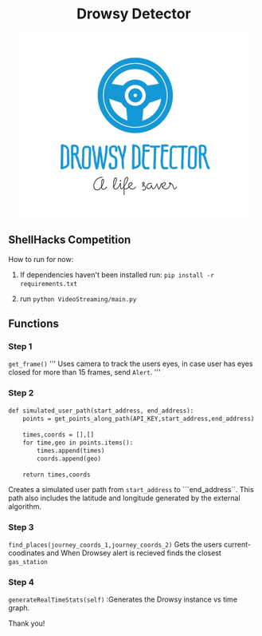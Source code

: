 # <div align = "center">Drowsy Detector</div>

<p align="center">
  <img src="logo.png">
</p>

## ShellHacks Competition


How to run for now:

1. If dependencies haven't been installed run:
```pip install -r requirements.txt```

2. run
```python VideoStreaming/main.py```


## Functions

### Step 1
```get_frame()```
'''
Uses camera to track the users eyes, in case user has eyes closed for more than 15 frames, send ```Alert```.
'''
### Step 2
```
def simulated_user_path(start_address, end_address):
    points = get_points_along_path(API_KEY,start_address,end_address)

    times,coords = [],[]
    for time,geo in points.items():
        times.append(times)
        coords.append(geo)
    
    return times,coords
```
Creates a simulated user path from ```start_address``` to ```end_address``. This path also includes the latitude and longitude generated by the external algorithm.
 
### Step 3 
 ```find_places(journey_coords_1,journey_coords_2)``` 
 Gets the users current-coodinates and When Drowsey alert is recieved finds the closest ```gas_station```

### Step 4
```generateRealTimeStats(self)``` :Generates the Drowsy instance vs time graph.



Thank you!

